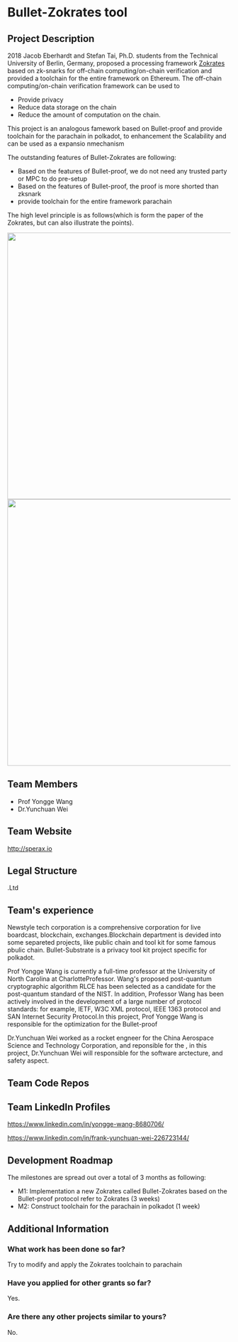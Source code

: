 # Bullet-Zokrates tool
## Project Description
2018 Jacob Eberhardt and Stefan Tai, Ph.D. students from the Technical University of Berlin, Germany, proposed a processing framework [Zokrates](https://www.ise.tu-berlin.de/fileadmin/fg308/publications/2018/2018_eberhardt_ZoKrates.pdf) based on zk-snarks for off-chain computing/on-chain verification and provided a toolchain for the entire framework on Ethereum. The off-chain computing/on-chain verification
framework can be used to 

* Provide privacy 
* Reduce data storage on the chain 
* Reduce the amount of computation on the chain.





This project is an analogous famework based on Bullet-proof and provide toolchain for the parachain in polkadot, to enhancement the Scalability and can be used as a expansio nmechanism  


The outstanding features of Bullet-Zokrates are following:

* Based on the features of Bullet-proof, we do not need any trusted party or MPC to do pre-setup
* Based on the features of Bullet-proof, the proof is more shorted than zksnark
* provide toolchain for the entire framework parachain

The high level principle is as follows(which is form the paper of the Zokrates, but can also illustrate the points).

<div align="center">
<img src="https://user-images.githubusercontent.com/19221132/64675636-375cd080-d4a6-11e9-992e-3b9639fa9770.png" width="600px">
</div>

<div align="center">
<img src="https://user-images.githubusercontent.com/19221132/64675713-712dd700-d4a6-11e9-9011-1509f661b873.png" width="600px">
</div>

## Team Members

* Prof Yongge Wang
* Dr.Yunchuan Wei

## Team Website

http://sperax.io
## Legal Structure
.Ltd

## Team's experience
Newstyle tech corporation is a comprehensive corporation for live boardcast, blockchain, exchanges.Blockchain department is devided into some separeted projects, like public chain and tool kit for some famous pbulic chain. Bullet-Substrate is a privacy tool kit project specific for polkadot. 

Prof Yongge Wang is currently a full-time professor at the University of North Carolina at CharlotteProfessor. Wang's proposed post-quantum cryptographic algorithm RLCE has been selected as a candidate for the post-quantum standard of the NIST. In addition, Professor Wang has been actively involved in the development of a large number of protocol standards: for example, IETF, W3C XML protocol, IEEE 1363 protocol and SAN Internet Security Protocol.In this project, Prof Yongge Wang is responsible for the optimization for the Bullet-proof


Dr.Yunchuan Wei worked as a rocket engneer for the China Aerospace Science and Technology Corporation, and reponsible for the , in this project, Dr.Yunchuan Wei will responsible for the software arctecture, and safety aspect.



## Team Code Repos

## Team LinkedIn Profiles
https://www.linkedin.com/in/yongge-wang-8680706/

https://www.linkedin.com/in/frank-yunchuan-wei-226723144/

## Development Roadmap
The milestones are spread out over a total of 3 months as following:

* M1: Implementation a new Zokrates called Bullet-Zokrates based on the Bullet-proof protocol refer to Zokrates (3 weeks)
* M2: Construct toolchain for the parachain in polkadot (1 week)



## Additional Information
### What work has been done so far?
Try to modify and apply the Zokrates toolchain to parachain


### Have you applied for other grants so far?
Yes.

### Are there any other projects similar to yours?
No.